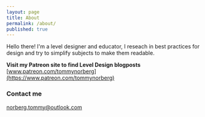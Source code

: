 ```yaml
---
layout: page
title: About
permalink: /about/
published: true
---
```


Hello there! I'm a level designer and educator, I reseach in best practices for design and try to simplify subjects to make them readable.

**Visit my Patreon site to find Level Design blogposts**
[www.patreon.com/tommynorberg](https://www.patreon.com/tommynorberg)

### Contact me

[norberg.tommy@outlook.com](mailto:norberg.tommy@outlook.com)
